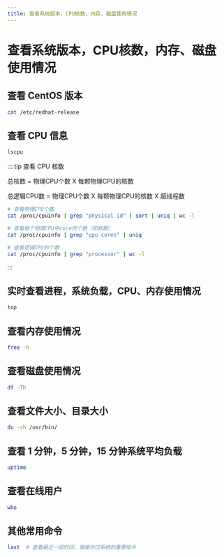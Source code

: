 ```yaml
---
title: 查看系统版本，CPU核数，内存、磁盘使用情况
---
```


# 查看系统版本，CPU核数，内存、磁盘使用情况

<post-meta date="2021-03-22" />

## 查看 CentOS 版本

```bash
cat /etc/redhat-release
```

## 查看 CPU 信息

```bash
lscpu
```

::: tip 查看 CPU 核数

总核数 = 物理CPU个数 X 每颗物理CPU的核数

总逻辑CPU数 = 物理CPU个数 X 每颗物理CPU的核数 X 超线程数

```bash
# 查看物理CPU个数
cat /proc/cpuinfo | grep "physical id" | sort | uniq | wc -l

# 查看每个物理CPU中core的个数（即核数）
cat /proc/cpuinfo | grep "cpu cores" | uniq

# 查看逻辑CPU的个数
cat /proc/cpuinfo | grep "processor" | wc -l
```

:::

## 实时查看进程，系统负载，CPU、内存使用情况

```bash
top
```

## 查看内存使用情况

```bash
free -h
```

## 查看磁盘使用情况

```bash
df -Th
```

## 查看文件大小、目录大小

```bash
du -sh /usr/bin/
```

## 查看 1 分钟，5 分钟，15 分钟系统平均负载

```bash
uptime
```

## 查看在线用户

```bash
who
```

## 其他常用命令

```bash
last  # 查看最近一段时间，谁操作过系统的重要指令
```

